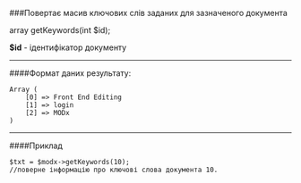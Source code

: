 ###Повертає масив ключових слів заданих для зазначеного документа

array getKeywords(int $id);

**$id** - ідентифікатор документу

***

####Формат даних результату:

	Array ( 
		[0] => Front End Editing 
		[1] => login 
		[2] => MODx 
	)

***

####Приклад

	$txt = $modx->getKeywords(10);
	//поверне інформацію про ключові слова документа 10.
